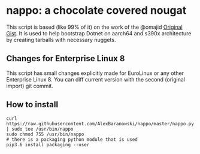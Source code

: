 # nappo: a chocolate covered nougat
This script is based (like 99% of it) on the work of the @omajid [Original
Gist](https://gist.github.com/omajid/c04b6025de49d0b7b18ab4a7e789484e). It is
used to help bootstrap Dotnet on aarch64 and s390x architecture by creating
tarballs with necessary nuggets.

## Changes for Enterprise Linux 8
This script has small changes explicitly made for EuroLinux or any other
Enterprise Linux 8. You can diff current version with the second (original
import) git commit.

## How to install
```
curl https://raw.githubusercontent.com/AlexBaranowski/nappo/master/nappo.py | sudo tee /usr/bin/nappo
sudo chmod 755 /usr/bin/nappo
# there is a packaging python module that is used
pip3.6 install packaging --user
```
